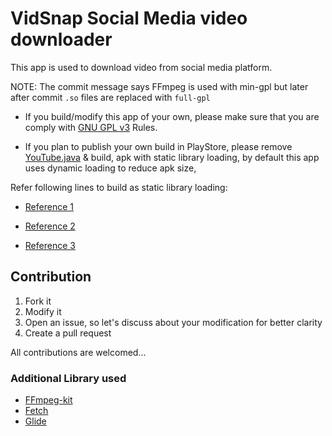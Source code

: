 # VidSnap Social Media video downloader

This app is used to download video from social media platform.

NOTE: The commit message says FFmpeg is used with min-gpl but later after commit `.so` files are replaced with `full-gpl`

- If you build/modify this app of your own, please make sure that you are comply with [GNU GPL v3](https://www.gnu.org/licenses/gpl-3.0.en.html) Rules.

- If you plan to publish your own build in PlayStore, please remove [YouTube.java](https://github.com/Udhayarajan/VidSnap/blob/16dc24a5d649edca39d1ac6dae0e60b0e68126f7/app/src/main/java/com/mugames/vidsnap/Extractor/YouTube.java#L38) & build, apk with static library loading, by default this app uses dynamic loading to reduce apk size,

Refer following lines to build as static library loading:

  - [Reference 1](https://github.com/Udhayarajan/VidSnap/blob/16dc24a5d649edca39d1ac6dae0e60b0e68126f7/app/src/main/java/com/mugames/vidsnap/ui/main/Activities/MainActivity.java#L616)
  
  - [Reference 2](https://github.com/Udhayarajan/VidSnap/blob/16dc24a5d649edca39d1ac6dae0e60b0e68126f7/app/src/main/java/com/mugames/vidsnap/Threads/Downloader.java#L280)
  
  - [Reference 3](https://github.com/Udhayarajan/VidSnap/blob/16dc24a5d649edca39d1ac6dae0e60b0e68126f7/settings.gradle#L1)
 
 ## Contribution
 
 1. Fork it
 2. Modify it
 3. Open an issue, so let's discuss about your modification for better clarity
 4. Create a pull request
 
 All contributions are welcomed...
 
 
 
### Additional Library used
- [FFmpeg-kit](https://github.com/tanersener/ffmpeg-kit)
- [Fetch](https://github.com/tonyofrancis/Fetch)
- [Glide](https://github.com/bumptech/glide)


